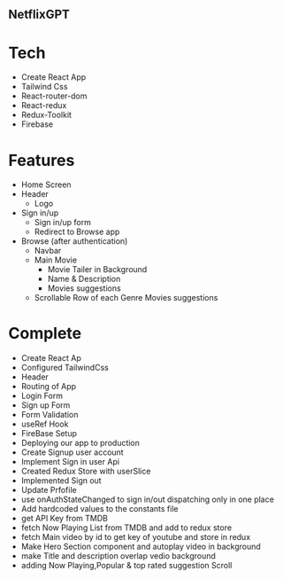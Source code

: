 ## NetflixGPT

# Tech

- Create React App
- Tailwind Css
- React-router-dom
- React-redux
- Redux-Toolkit
- Firebase

# Features

- Home Screen
- Header
  - Logo
- Sign in/up
  - Sign in/up form
  - Redirect to Browse app
- Browse (after authentication)
  - Navbar
  - Main Movie
    - Movie Tailer in Background
    - Name & Description
    - Movies suggestions
  - Scrollable Row of each Genre Movies suggestions

# Complete

- Create React Ap
- Configured TailwindCss
- Header
- Routing of App
- Login Form
- Sign up Form
- Form Validation
- useRef Hook
- FireBase Setup
- Deploying our app to production
- Create Signup user account
- Implement Sign in user Api
- Created Redux Store with userSlice
- Implemented Sign out
- Update Prfofile
- use onAuthStateChanged to sign in/out dispatching only in one place
- Add hardcoded values to the constants file
- get API Key from TMDB
- fetch Now Playing List from TMDB and add to redux store
- fetch Main video by id to get key of youtube and store in redux
- Make Hero Section component and autoplay video in background
- make Title and description overlap vedio background
- adding Now Playing,Popular & top rated suggestion Scroll
